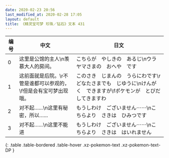 ```yaml
---
date: 2020-02-23 20:56
last_modified_at: 2020-02-28 17:05
layout: default
title: 《精灵宝可梦 珍珠／钻石》文本 431
---
```

| 编号 | 中文 | 日文 |
| ---- | ---- | ---- |
| 0 | 这里是公馆的主人\n羡慕大人的房间。 | こちらが　やしきの　あるじ\nウラヤマさまの　おへや　です |
| 1 | 这前面就是后院。\r不管是谁都可以参观的，\f但是会有宝可梦出现哦。 | このさき　じまんの　うらにわです\rどなたさまでも　じゆうに\nけんがく　できますが\fポケモンが　とびだしてきますわ |
| 2 | 对不起……\n这里有秘密，所以…… | もうしわけ　ございません⋯⋯\nこちらより　さきは　ひみつです |
| 3 | 对不起……\n这里不能进 | もうしわけ　ございません⋯⋯\nこちらより　さきは　はいれません |
{: .table .table-bordered .table-hover .xz-pokemon-text .xz-pokemon-text-DP }